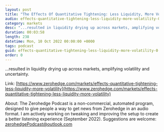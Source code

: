 ```yaml
---
layout: post
title: "The Effects Of Quantitative Tightening: Less Liquidity, More Volatility"
audio: effects-quantitative-tightening-less-liquidity-more-volatility-0
category: markets
desc: "...resulted in liquidity drying up across markets, amplifying volatility and uncertainty."
duration: 00:03:58
length: 238
datetime: Mon, 10 Oct 2022 00:00:00 +0000
tags: podcast
guid: effects-quantitative-tightening-less-liquidity-more-volatility-0
order: 0
---
```

...resulted in liquidity drying up across markets, amplifying volatility and uncertainty.

Link: [https://www.zerohedge.com/markets/effects-quantitative-tightening-less-liquidity-more-volatility](https://www.zerohedge.com/markets/effects-quantitative-tightening-less-liquidity-more-volatility)

About: The Zerohedge Podcast is a non-commercial, automated program, designed to give people a way to get news from Zerohedge in an audio format.  I am actively working on tweaking and improving the setup to create a better listening experience (September 2022).  Suggestions are welcome: [zerohedgePodcast@outlook.com](mailto:zerohedgePodcast@outlook.com)